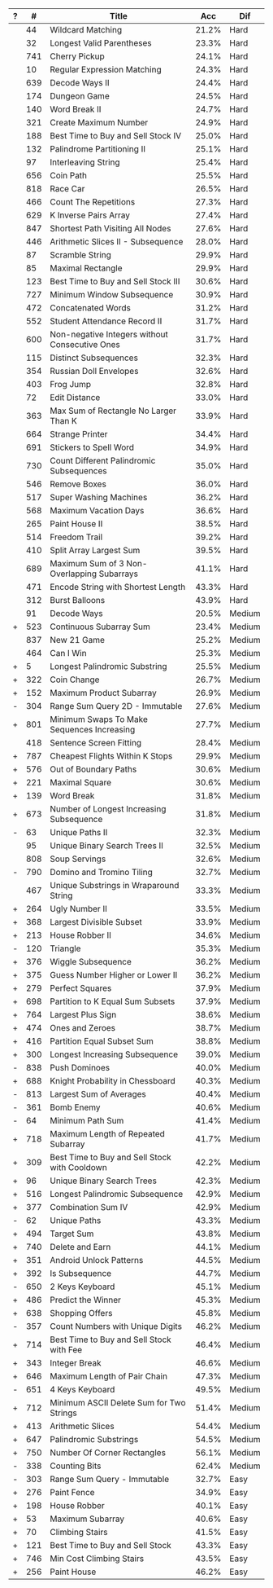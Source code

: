 | ? | #   | Title                                          | Acc   | Dif    |
| - | -   | -----                                          | ---   | ---    |
|   | 44  | Wildcard Matching                              | 21.2% | Hard   |
|   | 32  | Longest Valid Parentheses                      | 23.3% | Hard   |
|   | 741 | Cherry Pickup                                  | 24.1% | Hard   |
|   | 10  | Regular Expression Matching                    | 24.3% | Hard   |
|   | 639 | Decode Ways II                                 | 24.4% | Hard   |
|   | 174 | Dungeon Game                                   | 24.5% | Hard   |
|   | 140 | Word Break II                                  | 24.7% | Hard   |
|   | 321 | Create Maximum Number                          | 24.9% | Hard   |
|   | 188 | Best Time to Buy and Sell Stock IV             | 25.0% | Hard   |
|   | 132 | Palindrome Partitioning II                     | 25.1% | Hard   |
|   | 97  | Interleaving String                            | 25.4% | Hard   |
|   | 656 | Coin Path                                      | 25.5% | Hard   |
|   | 818 | Race Car                                       | 26.5% | Hard   |
|   | 466 | Count The Repetitions                          | 27.3% | Hard   |
|   | 629 | K Inverse Pairs Array                          | 27.4% | Hard   |
|   | 847 | Shortest Path Visiting All Nodes               | 27.6% | Hard   |
|   | 446 | Arithmetic Slices II - Subsequence             | 28.0% | Hard   |
|   | 87  | Scramble String                                | 29.9% | Hard   |
|   | 85  | Maximal Rectangle                              | 29.9% | Hard   |
|   | 123 | Best Time to Buy and Sell Stock III            | 30.6% | Hard   |
|   | 727 | Minimum Window Subsequence                     | 30.9% | Hard   |
|   | 472 | Concatenated Words                             | 31.2% | Hard   |
|   | 552 | Student Attendance Record II                   | 31.7% | Hard   |
|   | 600 | Non-negative Integers without Consecutive Ones | 31.7% | Hard   |
|   | 115 | Distinct Subsequences                          | 32.3% | Hard   |
|   | 354 | Russian Doll Envelopes                         | 32.6% | Hard   |
|   | 403 | Frog Jump                                      | 32.8% | Hard   |
|   | 72  | Edit Distance                                  | 33.0% | Hard   |
|   | 363 | Max Sum of Rectangle No Larger Than K          | 33.9% | Hard   |
|   | 664 | Strange Printer                                | 34.4% | Hard   |
|   | 691 | Stickers to Spell Word                         | 34.9% | Hard   |
|   | 730 | Count Different Palindromic Subsequences       | 35.0% | Hard   |
|   | 546 | Remove Boxes                                   | 36.0% | Hard   |
|   | 517 | Super Washing Machines                         | 36.2% | Hard   |
|   | 568 | Maximum Vacation Days                          | 36.6% | Hard   |
|   | 265 | Paint House II                                 | 38.5% | Hard   |
|   | 514 | Freedom Trail                                  | 39.2% | Hard   |
|   | 410 | Split Array Largest Sum                        | 39.5% | Hard   |
|   | 689 | Maximum Sum of 3 Non-Overlapping Subarrays     | 41.1% | Hard   |
|   | 471 | Encode String with Shortest Length             | 43.3% | Hard   |
|   | 312 | Burst Balloons                                 | 43.9% | Hard   |
|   | 91  | Decode Ways                                    | 20.5% | Medium |
| + | 523 | Continuous Subarray Sum                        | 23.4% | Medium |
|   | 837 | New 21 Game                                    | 25.2% | Medium |
|   | 464 | Can I Win                                      | 25.3% | Medium |
| + | 5   | Longest Palindromic Substring                  | 25.5% | Medium |
| + | 322 | Coin Change                                    | 26.7% | Medium |
| + | 152 | Maximum Product Subarray                       | 26.9% | Medium |
| - | 304 | Range Sum Query 2D - Immutable                 | 27.6% | Medium |
| + | 801 | Minimum Swaps To Make Sequences Increasing     | 27.7% | Medium |
|   | 418 | Sentence Screen Fitting                        | 28.4% | Medium |
| + | 787 | Cheapest Flights Within K Stops                | 29.9% | Medium |
| + | 576 | Out of Boundary Paths                          | 30.6% | Medium |
| + | 221 | Maximal Square                                 | 30.6% | Medium |
| + | 139 | Word Break                                     | 31.8% | Medium |
| + | 673 | Number of Longest Increasing Subsequence       | 31.8% | Medium |
| - | 63  | Unique Paths II                                | 32.3% | Medium |
|   | 95  | Unique Binary Search Trees II                  | 32.5% | Medium |
|   | 808 | Soup Servings                                  | 32.6% | Medium |
| - | 790 | Domino and Tromino Tiling                      | 32.7% | Medium |
|   | 467 | Unique Substrings in Wraparound String         | 33.3% | Medium |
| + | 264 | Ugly Number II                                 | 33.5% | Medium |
| + | 368 | Largest Divisible Subset                       | 33.9% | Medium |
| + | 213 | House Robber II                                | 34.6% | Medium |
| - | 120 | Triangle                                       | 35.3% | Medium |
| + | 376 | Wiggle Subsequence                             | 36.2% | Medium |
| + | 375 | Guess Number Higher or Lower II                | 36.2% | Medium |
| + | 279 | Perfect Squares                                | 37.9% | Medium |
| + | 698 | Partition to K Equal Sum Subsets               | 37.9% | Medium |
| + | 764 | Largest Plus Sign                              | 38.6% | Medium |
| + | 474 | Ones and Zeroes                                | 38.7% | Medium |
| + | 416 | Partition Equal Subset Sum                     | 38.8% | Medium |
| + | 300 | Longest Increasing Subsequence                 | 39.0% | Medium |
| - | 838 | Push Dominoes                                  | 40.0% | Medium |
| + | 688 | Knight Probability in Chessboard               | 40.3% | Medium |
| - | 813 | Largest Sum of Averages                        | 40.4% | Medium |
| - | 361 | Bomb Enemy                                     | 40.6% | Medium |
| - | 64  | Minimum Path Sum                               | 41.4% | Medium |
| + | 718 | Maximum Length of Repeated Subarray            | 41.7% | Medium |
| + | 309 | Best Time to Buy and Sell Stock with Cooldown  | 42.2% | Medium |
| + | 96  | Unique Binary Search Trees                     | 42.3% | Medium |
| + | 516 | Longest Palindromic Subsequence                | 42.9% | Medium |
| + | 377 | Combination Sum IV                             | 42.9% | Medium |
| - | 62  | Unique Paths                                   | 43.3% | Medium |
| + | 494 | Target Sum                                     | 43.8% | Medium |
| + | 740 | Delete and Earn                                | 44.1% | Medium |
| + | 351 | Android Unlock Patterns                        | 44.5% | Medium |
| + | 392 | Is Subsequence                                 | 44.7% | Medium |
| - | 650 | 2 Keys Keyboard                                | 45.1% | Medium |
| + | 486 | Predict the Winner                             | 45.3% | Medium |
| + | 638 | Shopping Offers                                | 45.8% | Medium |
| - | 357 | Count Numbers with Unique Digits               | 46.2% | Medium |
| + | 714 | Best Time to Buy and Sell Stock with Fee       | 46.4% | Medium |
| + | 343 | Integer Break                                  | 46.6% | Medium |
| + | 646 | Maximum Length of Pair Chain                   | 47.3% | Medium |
| - | 651 | 4 Keys Keyboard                                | 49.5% | Medium |
| + | 712 | Minimum ASCII Delete Sum for Two Strings       | 51.4% | Medium |
| + | 413 | Arithmetic Slices                              | 54.4% | Medium |
| + | 647 | Palindromic Substrings                         | 54.5% | Medium |
| + | 750 | Number Of Corner Rectangles                    | 56.1% | Medium |
| - | 338 | Counting Bits                                  | 62.4% | Medium |
| - | 303 | Range Sum Query - Immutable                    | 32.7% | Easy   |
| + | 276 | Paint Fence                                    | 34.9% | Easy   |
| + | 198 | House Robber                                   | 40.1% | Easy   |
| + | 53  | Maximum Subarray                               | 40.6% | Easy   |
| + | 70  | Climbing Stairs                                | 41.5% | Easy   |
| + | 121 | Best Time to Buy and Sell Stock                | 43.3% | Easy   |
| + | 746 | Min Cost Climbing Stairs                       | 43.5% | Easy   |
| + | 256 | Paint House                                    | 46.2% | Easy   |
